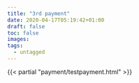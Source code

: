 ```yaml
---
title: "3rd payment"
date: 2020-04-17T05:19:42+01:00
draft: false
toc: false
images:
tags:
  - untagged
---
```


{{< partial "payment/testpayment.html" >}}
